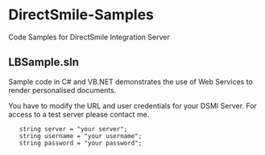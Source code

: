 # DirectSmile-Samples

Code Samples for DirectSmile Integration Server


## LBSample.sln

Sample code in C# and VB.NET demonstrates the use of Web Services to render personalised documents.

You have to modify the URL and user credentials for your DSMI Server. For access to a test server please contact me.
```   
   string server = "your server";
   string username = "your username";
   string password = "your password";
```
